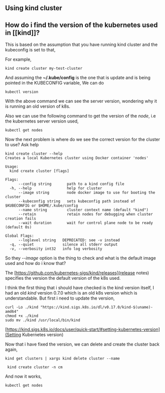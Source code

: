 ## Using kind cluster


## How do i find the version of the kubernetes used in [[kind]]?

This is based on the assumption that you have running kind cluster and the kubeconfig is set to that, 

For example,
```
kind create cluster my-test-cluster
```

And assuming the **~/.kube/config** is the one that is update and is being pointed in the KUBECONFIG variable, We can do

```
kubectl version
```

With the above command we can see the server version, wondering why it is running an old version of k8s.

Also we can use the following command to get the version of the *node*, i.e the kubernetes server version used,

``` 
kubectl get nodes
```

Now the next problem is where do we see the correct version for the cluster to use? Ask help

```
kind create cluster --help
Creates a local Kubernetes cluster using Docker container 'nodes'

Usage:
  kind create cluster [flags]

Flags:
      --config string       path to a kind config file
  -h, --help                help for cluster
      --image string        node docker image to use for booting the cluster
      --kubeconfig string   sets kubeconfig path instead of $KUBECONFIG or $HOME/.kube/config
      --name string         cluster context name (default "kind")
      --retain              retain nodes for debugging when cluster creation fails
      --wait duration       wait for control plane node to be ready (default 0s)

Global Flags:
      --loglevel string   DEPRECATED: see -v instead
  -q, --quiet             silence all stderr output
  -v, --verbosity int32   info log verbosity
```

So they *--image* option is the thing to check and what is the default image used and how do i know that?

The [https://github.com/kubernetes-sigs/kind/releases](release notes) specifies the version the default version of the k8s used.

I think the first thing that i should have checked is the kind version itself, I had an old *kind* version 0.7.0 which is an old k8s version which is understandable. But first i need to update the version,

```
curl -Lo ./kind "https://kind.sigs.k8s.io/dl/v0.17.0/kind-$(uname)-amd64"
chmod +x ./kind
sudo mv ./kind /usr/local/bin/kind
```

[https://kind.sigs.k8s.io/docs/user/quick-start/#setting-kubernetes-version](Setting Kubernetes version)

Now that i have fixed the version, we can delete and create the cluster back again,

```
kind get clusters | xargs kind delete cluster --name 
```

```
 kind create cluster -n cm
```

And now it works,

```
kubectl get nodes
```

